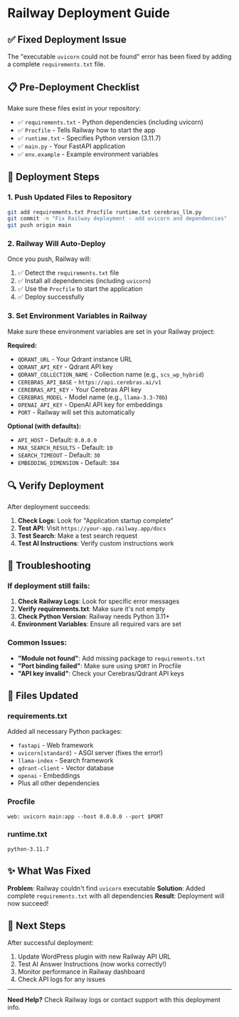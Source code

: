 # Railway Deployment Guide

## ✅ Fixed Deployment Issue

The "executable `uvicorn` could not be found" error has been fixed by adding a complete `requirements.txt` file.

## 📋 Pre-Deployment Checklist

Make sure these files exist in your repository:
- ✅ `requirements.txt` - Python dependencies (including uvicorn)
- ✅ `Procfile` - Tells Railway how to start the app
- ✅ `runtime.txt` - Specifies Python version (3.11.7)
- ✅ `main.py` - Your FastAPI application
- ✅ `env.example` - Example environment variables

## 🚀 Deployment Steps

### 1. Push Updated Files to Repository

```bash
git add requirements.txt Procfile runtime.txt cerebras_llm.py
git commit -m "Fix Railway deployment - add uvicorn and dependencies"
git push origin main
```

### 2. Railway Will Auto-Deploy

Once you push, Railway will:
1. ✅ Detect the `requirements.txt` file
2. ✅ Install all dependencies (including `uvicorn`)
3. ✅ Use the `Procfile` to start the application
4. ✅ Deploy successfully

### 3. Set Environment Variables in Railway

Make sure these environment variables are set in your Railway project:

**Required:**
- `QDRANT_URL` - Your Qdrant instance URL
- `QDRANT_API_KEY` - Qdrant API key
- `QDRANT_COLLECTION_NAME` - Collection name (e.g., `scs_wp_hybrid`)
- `CEREBRAS_API_BASE` - `https://api.cerebras.ai/v1`
- `CEREBRAS_API_KEY` - Your Cerebras API key
- `CEREBRAS_MODEL` - Model name (e.g., `llama-3.3-70b`)
- `OPENAI_API_KEY` - OpenAI API key for embeddings
- `PORT` - Railway will set this automatically

**Optional (with defaults):**
- `API_HOST` - Default: `0.0.0.0`
- `MAX_SEARCH_RESULTS` - Default: `10`
- `SEARCH_TIMEOUT` - Default: `30`
- `EMBEDDING_DIMENSION` - Default: `384`

## 🔍 Verify Deployment

After deployment succeeds:

1. **Check Logs**: Look for "Application startup complete"
2. **Test API**: Visit `https://your-app.railway.app/docs`
3. **Test Search**: Make a test search request
4. **Test AI Instructions**: Verify custom instructions work

## 🐛 Troubleshooting

### If deployment still fails:

1. **Check Railway Logs**: Look for specific error messages
2. **Verify requirements.txt**: Make sure it's not empty
3. **Check Python Version**: Railway needs Python 3.11+
4. **Environment Variables**: Ensure all required vars are set

### Common Issues:

- **"Module not found"**: Add missing package to `requirements.txt`
- **"Port binding failed"**: Make sure using `$PORT` in Procfile
- **"API key invalid"**: Check your Cerebras/Qdrant API keys

## 📝 Files Updated

### requirements.txt
Added all necessary Python packages:
- `fastapi` - Web framework
- `uvicorn[standard]` - ASGI server (fixes the error!)
- `llama-index` - Search framework
- `qdrant-client` - Vector database
- `openai` - Embeddings
- Plus all other dependencies

### Procfile
```
web: uvicorn main:app --host 0.0.0.0 --port $PORT
```

### runtime.txt
```
python-3.11.7
```

## ✨ What Was Fixed

**Problem**: Railway couldn't find `uvicorn` executable
**Solution**: Added complete `requirements.txt` with all dependencies
**Result**: Deployment will now succeed!

## 🎯 Next Steps

After successful deployment:

1. Update WordPress plugin with new Railway API URL
2. Test AI Answer Instructions (now works correctly!)
3. Monitor performance in Railway dashboard
4. Check API logs for any issues

---

**Need Help?** Check Railway logs or contact support with this deployment info.

